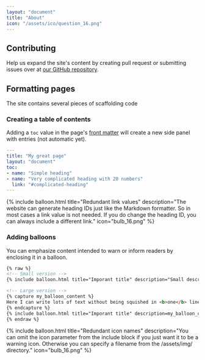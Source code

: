 ```yaml
---
layout: "document"
title: "About"
icon: "/assets/ico/question_16.png"
---
```


## Contributing

Help us expand the site's content by creating pull request or submitting issues over at [our GitHub repository](https://github.com/WinClassic/winclassic.github.io/).

<!--more-->

## Formatting pages

The site contains several pieces of scaffolding code

### Creating a table of contents

Adding a `toc` value in the page's [front matter](https://jekyllrb.com/docs/front-matter/) will create a new side panel with entries (not automatic yet).

```yaml
---
title: "My great page"
layout: "document"
toc:
- name: "Simple heading"
- name: "Very complicated heading with 20 numbers"
  link: "#complicated-heading"
---
```

{% include balloon.html title="Redundant link values" description="The website can generate heading IDs just like the Markdown formatter. So in most cases a link value is not needed. If you do change the heading ID, you can always include a different link." icon="bulb_16.png" %}

### Adding balloons

You can emphasize content intended to warn or inform readers by enclosing it in a balloon.

```html
{% raw %}
<!-- Small version -->
{% include balloon.html title="Imporant title" description="Small descrption." icon="bulb_16.png" %}

<!-- Large version -->
{% capture my_balloon_content %}
Here I can write lots of text without being squished in <b>one</b> line!
{% endcapture %}
{% include balloon.html title="Imporant title" description=my_balloon_content %}
{% endraw %}
```

{% include balloon.html title="Redundant icon names" description="You can omit the icon parameter from the include block if you just want it to be a warning icon. Otherwise you can specify a filename from the /assets/img/ directory." icon="bulb_16.png" %}
